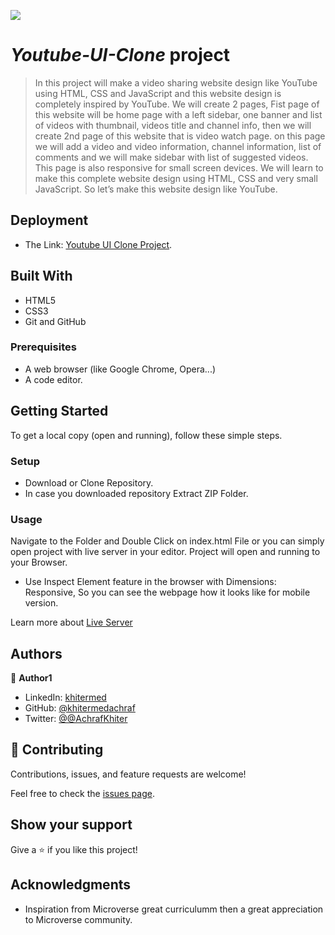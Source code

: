 
![](https://img.shields.io/badge/Microverse-blueviolet)

# **_Youtube-UI-Clone_** project

> In this project will make a video sharing website design like YouTube using HTML, CSS and JavaScript and this website design is completely inspired by YouTube.
> We will create 2 pages, Fist page of this website will be home page with a left sidebar, one banner and list of videos with thumbnail, videos title and channel info, then we will create 2nd page of this website that is video watch page. on this page we will add a video and video information, channel information, list of comments and we will make sidebar with list of suggested videos. This page is also responsive for small screen devices. We will learn to make this complete website design using HTML, CSS and very small JavaScript. So let’s make this website design like YouTube.

## Deployment

- The Link:  [Youtube UI Clone Project](https://khitermedachraf.github.io/Youtube-UI-Clone-project/).

## Built With

- HTML5
- CSS3
- Git and GitHub

### Prerequisites

- A web browser (like Google Chrome, Opera...)
- A code editor.

## Getting Started

To get a local copy (open and running), follow these simple steps.

### Setup

- Download or Clone Repository.
- In case you downloaded repository Extract ZIP Folder.

### Usage

Navigate to the Folder and Double Click on index.html File or you can simply open project with live server in your editor.
Project will open and running to your Browser.

- Use Inspect Element feature in the browser with Dimensions: Responsive, So you can see the webpage how it looks like for mobile version.

Learn more about [Live Server](https://marketplace.visualstudio.com/items?itemName=ritwickdey.LiveServer#:~:text=Shortcuts%20to%20Start%2FStop%20Server&text=Open%20a%20HTML%20file%20and,on%20Open%20with%20Live%20Server%20.&text=Open%20the%20Command%20Pallete%20by,Server%20to%20stop%20a%20server)

## Authors

👤 **Author1**

- LinkedIn: [khitermed](https://www.linkedin.com/in/khitermed/)
- GitHub: [@khitermedachraf](https://github.com/khitermedachraf)
- Twitter: [@@AchrafKhiter](https://twitter.com/AchrafKhiter)

## 🤝 Contributing

Contributions, issues, and feature requests are welcome!

Feel free to check the [issues page](../../issues/).

## Show your support

Give a ⭐️ if you like this project!

## Acknowledgments

- Inspiration from Microverse great curriculumm then a great appreciation to Microverse community.
